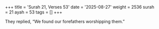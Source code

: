 +++
title = 'Surah 21, Verses 53'
date = '2025-08-27'
weight = 2536
surah = 21
ayah = 53
tags = []
+++

They replied, “We found our forefathers worshipping them.”